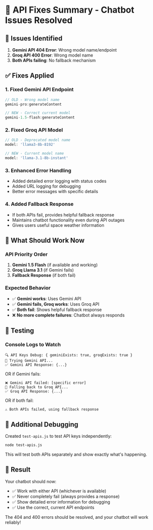 # 🔧 API Fixes Summary - Chatbot Issues Resolved

## 🚨 **Issues Identified**
1. **Gemini API 404 Error**: Wrong model name/endpoint
2. **Groq API 400 Error**: Wrong model name
3. **Both APIs failing**: No fallback mechanism

## ✅ **Fixes Applied**

### **1. Fixed Gemini API Endpoint**
```typescript
// OLD - Wrong model name
gemini-pro:generateContent

// NEW - Correct current model
gemini-1.5-flash:generateContent
```

### **2. Fixed Groq API Model**
```typescript
// OLD - Deprecated model name
model: 'llama3-8b-8192'

// NEW - Current model name
model: 'llama-3.1-8b-instant'
```

### **3. Enhanced Error Handling**
- Added detailed error logging with status codes
- Added URL logging for debugging
- Better error messages with specific details

### **4. Added Fallback Response**
- If both APIs fail, provides helpful fallback response
- Maintains chatbot functionality even during API outages
- Gives users useful space weather information

## 🎯 **What Should Work Now**

### **API Priority Order**
1. **Gemini 1.5 Flash** (if available and working)
2. **Groq Llama 3.1** (if Gemini fails)
3. **Fallback Response** (if both fail)

### **Expected Behavior**
- ✅ **Gemini works**: Uses Gemini API
- ✅ **Gemini fails, Groq works**: Uses Groq API  
- ✅ **Both fail**: Shows helpful fallback response
- ❌ **No more complete failures**: Chatbot always responds

## 🧪 **Testing**

### **Console Logs to Watch**
```
🔍 API Keys Debug: { geminiExists: true, groqExists: true }
🚀 Trying Gemini API...
✅ Gemini API Response: {...}
```

OR if Gemini fails:
```
❌ Gemini API failed: [specific error]
🔄 Falling back to Groq API...
✅ Groq API Response: {...}
```

OR if both fail:
```
⚠️ Both APIs failed, using fallback response
```

## 🔧 **Additional Debugging**

Created `test-apis.js` to test API keys independently:
```bash
node test-apis.js
```

This will test both APIs separately and show exactly what's happening.

## 🎉 **Result**

Your chatbot should now:
- ✅ Work with either API (whichever is available)
- ✅ Never completely fail (always provides a response)
- ✅ Show detailed error information for debugging
- ✅ Use the correct, current API endpoints

The 404 and 400 errors should be resolved, and your chatbot will work reliably!

